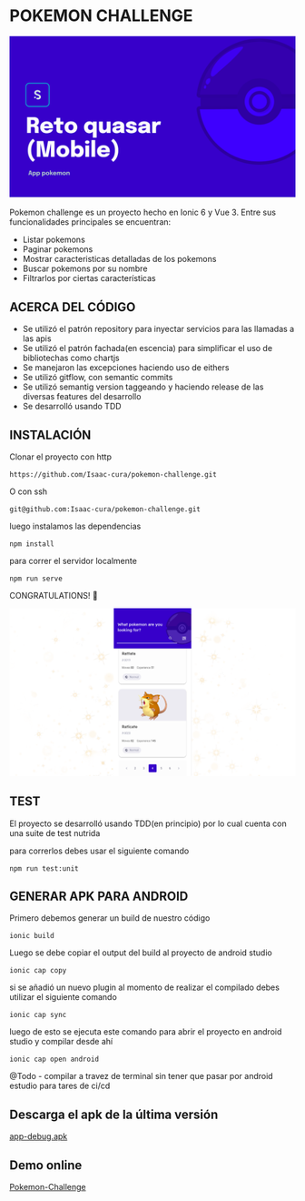 # POKEMON CHALLENGE

![](public/assets/readme/cover.png)

Pokemon challenge es un proyecto hecho en Ionic 6 y Vue 3.
Entre sus funcionalidades principales se encuentran:

- Listar pokemons
- Paginar pokemons
- Mostrar caracteristicas detalladas de los pokemons
- Buscar pokemons por su nombre
- Filtrarlos por ciertas características

## ACERCA DEL CÓDIGO

- Se utilizó el patrón repository para inyectar servicios para las llamadas a las apis
- Se utilizó el patrón fachada(en escencia) para simplificar el uso de bibliotechas como chartjs
- Se manejaron las excepciones haciendo uso de eithers
- Se utilizó gitflow, con semantic commits
- Se utilizó semantig version taggeando y haciendo release de las diversas features del desarrollo
- Se desarrolló usando TDD

## INSTALACIÓN
Clonar el proyecto con http

```
https://github.com/Isaac-cura/pokemon-challenge.git
```

O con ssh

```
git@github.com:Isaac-cura/pokemon-challenge.git
```

luego instalamos las dependencias
```
npm install
```
para correr el servidor localmente
```
npm run serve

```
CONGRATULATIONS! 🎉

![](public/assets/readme/app-pokemon(2).png)



## TEST

El proyecto se desarrolló usando TDD(en principio) por lo cual cuenta con una suite de test nutrida


para correrlos debes usar el siguiente comando

```
npm run test:unit

```
## GENERAR APK PARA ANDROID 

Primero debemos generar un build de nuestro código
```
ionic build

```

Luego se debe copiar el output del build al proyecto de android studio

```
ionic cap copy

```

si se añadió un nuevo plugin al momento de realizar el compilado debes utilizar el siguiente comando
```
ionic cap sync

```

luego de esto se ejecuta este comando para abrir el proyecto en android studio y compilar desde ahí

```
ionic cap open android

```

@Todo  - compilar a travez de terminal sin tener que pasar por android estudio para tares de ci/cd

## Descarga el apk de la última versión

[app-debug.apk](public/assets/readme/app-debug.apk)

## Demo online
[Pokemon-Challenge](https://63f5b6c9d15fe746f333be0b--leafy-peony-70c0f2.netlify.app/)
